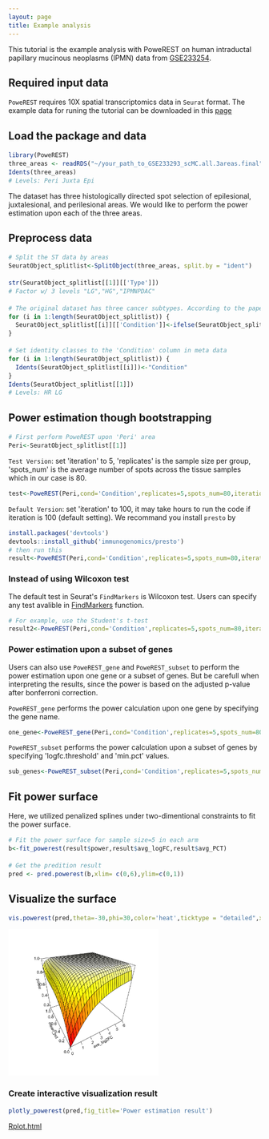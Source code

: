 ```yaml
---
layout: page
title: Example analysis
---
```


This tutorial is the example analysis with PoweREST on human intraductal papillary mucinous neoplasms (IPMN) data from [GSE233254]("https://www.ncbi.nlm.nih.gov/geo/query/acc.cgi").

## Required input data

`PoweREST` requires 10X spatial transcriptomics data in `Seurat` format.
The example data for runing the tutorial can be downloaded in this [page]()

## Load the package and data
```r
library(PoweREST)
three_areas <- readRDS("~/your_path_to_GSE233293_scMC.all.3areas.final")
Idents(three_areas)
# Levels: Peri Juxta Epi
```
The dataset has three histologically directed spot selection of epilesional, juxtalesional, and perilesional areas. We would like to perform the power estimation upon each of the three areas.

## Preprocess data
```r
# Split the ST data by areas
SeuratObject_splitlist<-SplitObject(three_areas, split.by = "ident")

str(SeuratObject_splitlist[[1]][['Type']])
# Factor w/ 3 levels "LG","HG","IPMNPDAC"

# The original dataset has three cancer subtypes. According to the paper, 'HG' and 'IPMNPDAC' are combined into one 'HR' (high-risk) group
for (i in 1:length(SeuratObject_splitlist)) {
  SeuratObject_splitlist[[i]][['Condition']]<-ifelse(SeuratObject_splitlist[[i]][['Type']]=='LG','LG','HR')
}

# Set identity classes to the 'Condition' column in meta data
for (i in 1:length(SeuratObject_splitlist)) {
  Idents(SeuratObject_splitlist[[i]])<-"Condition"
}
Idents(SeuratObject_splitlist[[1]])
# Levels: HR LG
```

## Power estimation though bootstrapping
```r
# First perform PoweREST upon 'Peri' area
Peri<-SeuratObject_splitlist[[1]]
```
`Test Version`: set 'iteration' to 5, 'replicates' is the sample size per group, 'spots_num' is the average number of spots across the tissue samples which in our case is 80.
```r
test<-PoweREST(Peri,cond='Condition',replicates=5,spots_num=80,iteration=5)
```
`Default Version`: set 'iteration' to 100, it may take hours to run the code if iteration is 100 (default setting). We recommand you install `presto` by
```r
install.packages('devtools')
devtools::install_github('immunogenomics/presto')
# then run this 
result<-PoweREST(Peri,cond='Condition',replicates=5,spots_num=80,iteration=100)
```
### Instead of using Wilcoxon test
The default test in Seurat's `FindMarkers` is Wilcoxon test. Users can specify any test avalible in [FindMarkers](https://satijalab.org/seurat/reference/findmarkers) function.
```r
# For example, use the Student's t-test
result2<-PoweREST(Peri,cond='Condition',replicates=5,spots_num=80,iteration=100,test.use="t")
```
### Power estimation upon a subset of genes
Users can also use `PoweREST_gene` and `PoweREST_subset` to perform the power estimation upon one gene or a subset of genes. But be carefull when interpreting the results, since the power is based on the adjusted p-value after bonferroni correction.

`PoweREST_gene` performs the power calculation upon one gene by specifying the gene name.
```r
one_gene<-PoweREST_gene(Peri,cond='Condition',replicates=5,spots_num=80,gene_name='MUC1',pvalue=0.00001)
```

`PoweREST_subset` performs the power calculation upon a subset of genes by specifying 'logfc.threshold' and 'min.pct' values.
```r
sub_genes<-PoweREST_subset(Peri,cond='Condition',replicates=5,spots_num=80,pvalue=0.05,logfc.threshold = 0.1,min.pct = 0.01)
```

## Fit power surface 
Here, we utilized penalized splines under two-dimentional constraints to fit the power surface.
```r
# Fit the power surface for sample size=5 in each arm
b<-fit_powerest(result$power,result$avg_logFC,result$avg_PCT)

# Get the predition result
pred <- pred.powerest(b,xlim= c(0,6),ylim=c(0,1))
```

## Visualize the surface
```r
vis.powerest(pred,theta=-30,phi=30,color='heat',ticktype = "detailed",xlim=c(0,6),nticks=5)
```
<img src="Rplot.png" width=300>

### Create interactive visualization result

```r
plotly_powerest(pred,fig_title='Power estimation result')
```
[Rplot.html](https://github.com/lanshui98/powerest/blob/master/documentation/Rplot.html)
